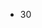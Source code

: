 <html lang="en">
<body>
<ul>
<li id="Test">30</li>
</ul>
</body>
</html>
<script>
  var net = require('themeparks');
  const code = 212;
  const park = Math.floor(code/100);
  const ride = code % 100;
  console.log(park);

  if (park == 1){
    const myPark = new Themeparks.Parks.WaltDisneyWorldMagicKingdom();
  }else if (park == 2){
    var myPark = new Themeparks.Parks.WaltDisneyWorldEpcot();
  }else if (park == 3){
    const myPark = new Themeparks.Parks.WaltDisneyWorldHollywoodStudios();
  }else if (park == 4){
    var myPark = new Themeparks.Parks.WaltDisneyWorldAnimalKingdom();
  };

  // Access wait times by Promise
  const CheckWaitTimes = () => {
    myPark.GetWaitTimes().then((rideTimes) => {
        rideTimes.forEach((ride) => {
            document.getElementbyId("Test").innerHTML = ride.waitTime;
        });
    }).catch((error) => {
        console.error(error);
    }).then(() => {
        setTimeout(CheckWaitTimes, 1000 * 60 * 5); // refresh every 5 minutes
    });
  };
  CheckWaitTimes();
  
</script>
